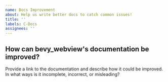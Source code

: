 ```yaml
---
name: Docs Improvement
about: Help us write better docs to catch common issues!
title: ''
labels: C-Docs
assignees: ''
---
```


## How can bevy_webview's documentation be improved?

Provide a link to the documentation and describe how it could be improved. In what ways is it incomplete, incorrect, or misleading?
